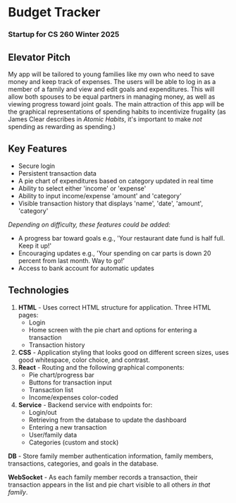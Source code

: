 # Budget Tracker
### Startup for CS 260 Winter 2025

## Elevator Pitch
My app will be tailored to young families like my own who need to save money and keep track of expenses. The users will be able to log in as a member of a family and view and edit goals and expenditures. This will allow both spouses to be equal partners in managing money, as well as viewing progress toward joint goals. The main attraction of this app will be the graphical representations of spending habits to incentivize frugality (as James Clear describes in _Atomic Habits_, it's important to make _not_ spending as rewarding as spending.)

## Key Features
* Secure login 
* Persistent transaction data
* A pie chart of expenditures based on category updated in real time
* Ability to select either 'income' or 'expense'
* Ability to input income/expense 'amount' and 'category'
* Visible transaction history that displays 'name', 'date', 'amount', 'category' 

_Depending on difficulty, these features could be added:_
  * A progress bar toward goals e.g., 'Your restaurant date fund is half full. Keep it up!'
  * Encouraging updates e.g., 'Your spending on car parts is down 20 percent from last month. Way to go!'
  * Access to bank account for automatic updates

## Technologies
1. **HTML** - Uses correct HTML structure for application. Three HTML pages:
   * Login
   * Home screen with the pie chart and options for entering a transaction
   * Transaction history
2. **CSS** - Application styling that looks good on different screen sizes, uses good whitespace, color choice, and contrast.
3. **React** - Routing and the following graphical components:
   * Pie chart/progress bar
   * Buttons for transaction input
   * Transaction list
   * Income/expenses color-coded
4. **Service** - Backend service with endpoints for:
   * Login/out
   * Retrieving from the database to update the dashboard
   * Entering a new transaction
   * User/family data
   * Categories (custom and stock)
   
**DB** - Store family member authentication information, family members, transactions, categories, and goals in the database.

**WebSocket** - As each family member records a transaction, their transaction appears in the list and pie chart visible to all others _in that family_.




